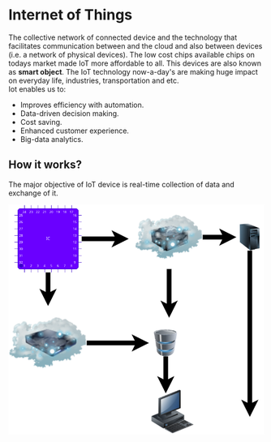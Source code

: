 # Internet of Things
The collective network of connected device and the technology that facilitates communication between and the cloud and also between devices (i.e. a network of physical devices). The low cost chips available chips on todays market made IoT more affordable to all. This devices are also known as **smart object**. The IoT technology now-a-day's are making huge impact on everyday life, industries, transportation and etc.
<br> Iot enables us to:
* Improves efficiency with automation.
* Data-driven decision making.
* Cost saving.
* Enhanced customer experience.
* Big-data analytics. 
## How it works?
The major objective of IoT device is real-time collection of data and exchange of it.

![working](working.png)
